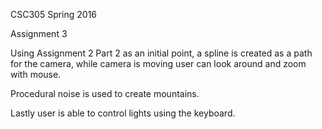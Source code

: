 CSC305 Spring 2016

Assignment 3

Using Assignment 2 Part 2 as an initial point, a spline is created as a path for the camera, while camera is moving user can look around and zoom with mouse. 

Procedural noise is used to create mountains. 

Lastly user is able to control lights using the keyboard. 
